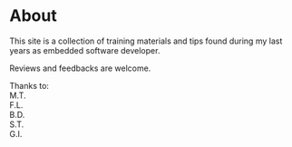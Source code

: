 # About

This site is a collection of training materials and tips found during my last years as embedded software developer.

Reviews and feedbacks are welcome.

Thanks to:   
M.T.  
F.L.  
B.D.  
S.T.  
G.I.  

